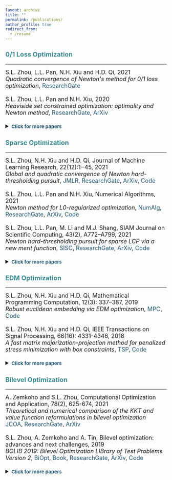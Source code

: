 ```yaml
---
layout: archive
title: ""
permalink: /publications/
author_profile: true
redirect_from:
  - /resume
---
```


## <span style="color:#3D8C95"><b style="font-size:20px"> 0/1 Loss Optimization</b></span> 
---

<font size=4>
S.L. Zhou, L.L. Pan, N.H. Xiu and H.D. Qi, 2021 <br>
<i>Quadratic convergence of Newton's method for 0/1 loss optimization</i>,
<a style="text-decoration:none; color:#225675" href="https://www.researchgate.net/publication/350442413">ResearchGate</a>
<br>
<br>
S.L. Zhou, L.L. Pan and N.H. Xiu, 2020 <br>
<i>Heaviside set constrained optimization: optimality and Newton method</i>,
<a style="text-decoration:none; color:#225675" href="https://www.researchgate.net/publication/343362652">ResearchGate</a>,
<a style="text-decoration:none; color:#225675" href="https://arxiv.org/abs/2007.15737">ArXiv</a>
<br>
<br>
  
<details markdown="1"> 
<summary><span style="color:#225675"><b style="font-size:15px">Click for more papers</b></span> </summary> 

S.L. Zhou, Z.Y. Luo and N.H. Xiu, 2021 <br> 
<i>Computing one-bit compressive sensing via double-sparsity constrained optimization</i>,
<a style="text-decoration:none; color:#225675" href="https://www.researchgate.net/publication/348371863">ResearchGate</a>,
<a style="text-decoration:none; color:#225675" href="https://arxiv.org/abs/2101.03599">ArXiv</a>,
<a style="text-decoration:none; color:#225675" href="https://github.com/ShenglongZhou/GPSP">Code</a> 
<br>
<br>
H.J. Wang, Y.H. Shao, S.L. Zhou, C. Zhang and N.H. Xiu, 2019 <br>
<i>Support vector machine classifier via L0/1 soft-margin loss</i>,
<a style="text-decoration:none; color:#225675" href="https://www.researchgate.net/publication/338717629">ResearchGate</a>,
<a style="text-decoration:none; color:#225675" href="https://arxiv.org/abs/1912.07418">ArXiv</a>,
<a style="text-decoration:none; color:#225675" href="https://github.com/Huajun-Wang/L01ADMM">Code</a>
</details> 
</font> 


## <span style="color:#3D8C95"><b style="font-size:20px">Sparse Optimization</b></span>
---

<font size=4> 
S.L. Zhou, N.H. Xiu and H.D. Qi, Journal of Machine Learning Research, 22(12):1−45, 2021<br>
  <i>Global and quadratic convergence of Newton hard-thresholding pursuit</i>,
  <a style="text-decoration:none; color:#225675" href="https://jmlr.org/papers/v22/19-026.html">JMLR</a>, 
  <a style="text-decoration:none; color:#225675" href="https://www.researchgate.net/publication/330224407">ResearchGate</a>, 
  <a style="text-decoration:none; color:#225675" href="https://arxiv.org/abs/1901.02763">ArXiv</a>, 
  <a style="text-decoration:none; color:#225675" href="https://github.com/ShenglongZhou/NHTPver2">Code</a>
<br>
<br>
S.L. Zhou, L.L. Pan and N.H. Xiu,  Numerical Algorithms, 2021 <br>
  <i>Newton method  for L0-regularized optimization</i>,
  <a style="text-decoration:none; color:#225675" href="https://doi.org/10.1007/s11075-021-01085-x">NumAlg</a>, 
  <a style="text-decoration:none; color:#225675" href="https://www.researchgate.net/publication/340563338">ResearchGate</a>, 
  <a style="text-decoration:none; color:#225675" href="https://arxiv.org/abs/2004.05132">ArXiv</a>, 
  <a style="text-decoration:none; color:#225675" href="https://github.com/ShenglongZhou/NL0R">Code</a> 
<br>
<br>
S.L. Zhou, L.L. Pan, M. Li and M.J. Shang, SIAM Journal on Scientific Computing, 43(2), A772–A799, 2021 <br>
  <i>Newton hard-thresholding pursuit for sparse LCP via a new merit function</i>,
  <a style="text-decoration:none; color:#225675" href="https://doi.org/10.1137/19M1301539">SISC</a>, 
  <a style="text-decoration:none; color:#225675" href="https://www.researchgate.net/publication/337948990">ResearchGate</a>,
  <a style="text-decoration:none; color:#225675" href="https://arxiv.org/abs/2004.02244">ArXiv</a>,
  <a style="text-decoration:none; color:#225675" href="https://github.com/ShenglongZhou/NHTPver2">Code</a> 
<br>
<br>
  
<details markdown="1"> 
  <summary><span style="color:#225675"><b style="font-size:15px">Click for more papers</b></span> </summary> 
    
S.L. Zhou, 2020 <br>
    <i>Sparse SVM for sufficient data reduction</i>,
    <a style="text-decoration:none; color:#225675" href="https://www.researchgate.net/publication/341883040">ResearchGate</a>,
    <a style="text-decoration:none; color:#225675" href="https://arxiv.org/abs/2005.13771">ArXiv</a>,
    <a style="text-decoration:none; color:#225675" href="https://github.com/ShenglongZhou/NSSVM">Code</a> 
<br>
<br>
X.R. Li, N.H. Xiu and  S.L. Zhou, Journal of Optimization Theory and Applications, 184, 895–930, 2019 <br>
    <i>Matrix optimization over low-rank spectral sets: stationary points, local and global minimizers</i>,
    <a style="text-decoration:none; color:#225675" href="https://link.springer.com/article/10.1007%2Fs10957-019-01606-8">JOTA</a>,
    <a style="text-decoration:none; color:#225675" href="https://www.researchgate.net/publication/327581904">ResearchGate</a> 
<br>
<br>
R. Wang, N.H. Xiu and  S.L. Zhou, 2021 <br>
    <i>Newton method for sparse logistic regression: quadratic convergence and extensive simulations</i>,
    <a style="text-decoration:none; color:#225675" href="https://www.researchgate.net/publication/330224305">ResearchGate</a>,
    <a style="text-decoration:none; color:#225675" href="https://arxiv.org/abs/1901.02768">ArXiv</a>,
    <a style="text-decoration:none; color:#225675" href="https://github.com/ShenglongZhou/NSLR">Code</a> 
<br>
<br>
L.L. Pan,  S.L. Zhou, N.H. Xiu and H.D. Qi, Pacific Journal of Optimization,  13(2): 325-353, 2017 <br>
    <i>A convergent iterative hard thresholding for sparsity and nonnegativity constrained optimization</i>,
    <a style="text-decoration:none; color:#225675" href="http://www.yokohamapublishers.jp/online2/oppjo/vol13/p325.html">PJO</a>,
    <a style="text-decoration:none; color:#225675" href="https://www.researchgate.net/publication/299519906">ResearchGate</a>,
    <a style="text-decoration:none; color:#225675" href="https://arxiv.org/abs/1406.7178">ArXiv</a>,
    <a style="text-decoration:none; color:#225675" href="https://github.com/ShenglongZhou/IIHT">Code</a> 
<br>
<br>
L.J. Zhang, L.C. Kong and  S.L. Zhou, Journal of Industrial and Management Optimization,   13 (1): 93 - 112, 2017 <br>
    <i>A smoothing iterative method for quantile regression with nonconvex lp Penalty</i>,
    <a style="text-decoration:none; color:#225675" href="https://aimsciences.org/article/doi/10.3934/jimo.2016006">JIMO</a> 
<br>
<br>
Y.Q. Liu, G.K. Liu, X.C. Xiu and  S.L. Zhou, Pacific Journal of Optimization,   13(2): 279-300, 2017 <br>
    <i>The L1-penalized quantile regression for traditional Chinese medicine syndrome manifestation</i>,
    <a style="text-decoration:none; color:#225675" href="http://www.yokohamapublishers.jp/online2/oppjo/vol13/p279.html">PJO</a> 
<br>
<br>
S.L. Zhou, N.H. Xiu, Y.N. Wang, L.C. Kong and H.D. Qi, Information and Inference,  5(1): 76-102, 2016 <br>
    <i>A Null-space-based weighted l1 minimization approach to compressed sensing</i>,
    <a style="text-decoration:none; color:#225675" href="https://academic.oup.com/imaiai/article/5/1/76/2357109">IMAIAI</a>,
    <a style="text-decoration:none; color:#225675" href="https://www.researchgate.net/publication/294109268">ResearchGate</a>,
    <a style="text-decoration:none; color:#225675" href="https://github.com/ShenglongZhou/MIRL1">Code</a> 
<br>
<br>
L.L. Pan, N.H. Xiu and  S.L. Zhou, Journal of the Operations Research Society of China,  3(4): 421-439, 2015 <br>
    <i>On Solutions of Sparsity Constrained Optimization</i>,
    <a style="text-decoration:none; color:#225675" href="https://link.springer.com/article/10.1007/s40305-015-0101-3">JORSC</a> 
<br>
<br>
S.L. Zhou, N.H. Xiu, Z.Y. Luo and L.C. Kong, Journal of the Operations Research Society of China,  3(2): 231-250, 2015 <br>
    <i>Sparse and low-rank covariance matrix estimation</i>,
    <a style="text-decoration:none; color:#225675" href="https://link.springer.com/article/10.1007/s40305-014-0058-7">JORSC</a>,
    <a style="text-decoration:none; color:#225675" href="https://github.com/ShenglongZhou/ADMM">Code</a> 
<br>
<br>
M.J. Shang, S.L. Zhou and N.H. Xiu, Journal of Inequalities and Applications,  34, 2015 <br>
    <i>Extragradient thresholding methods For sparse solutions of co-coercive NCPs</i>,
    <a style="text-decoration:none; color:#225675" href="https://journalofinequalitiesandapplications.springeropen.com/articles/10.1186/s13660-015-0551-5">JIA</a> 
<br>
<br>
M.J. Shang, C. Zhang, D.T. Peng and  S.L. Zhou, Optimization Letters,  9(6): 1231-1245, 2015 <br>
    <i>A half thresholding projection algorithm for sparse solutions of LCPs</i>,
    <a style="text-decoration:none; color:#225675" href="https://www.infona.pl/resource/bwmeta1.element.springer-doi-10_1007-S11590-014-0834-7">OPLE</a>,
    <a style="text-decoration:none; color:#225675" href="https://github.com/ShenglongZhou/HTPCP">Code</a> 
<br>
<br>
S.L. Zhou, L.C. Kong and N.H. Xiu, Journal of the Operations Research Society of China,  1(2): 227-237, 2013 <br>
    <i>New bounds for RIC in compressed sensing</i>,
    <a style="text-decoration:none; color:#225675" href="https://link.springer.com/article/10.1007/s40305-013-0013-z">JORSC</a>
</details> 
</font>

## <span style="color:#3D8C95"><b style="font-size:20px">EDM Optimization</b></span>
---

<font size=4> 
S.L. Zhou, N.H. Xiu and H.D. Qi, Mathematical Programming Computation, 12(3): 337–387, 2019<br>
  <i>Robust euclidean embedding via EDM optimization</i>, 
  <a style="text-decoration:none; color:#225675" href="https://link.springer.com/article/10.1007/s12532-019-00168-0">MPC</a>,
  <a style="text-decoration:none; color:#225675" href="https://github.com/ShenglongZhou/PREEEDM">Code</a> 
<br>
<br>
S.L. Zhou, N.H. Xiu and H.D. Qi, IEEE Transactions on Signal Processing,  66(16): 4331-4346, 2018<br> 
  <i>A fast matrix majorization-projection method for penalized stress minimization with box constraints</i>,
  <a style="text-decoration:none; color:#225675" href="https://ieeexplore.ieee.org/document/8399531">TSP</a>,
  <a style="text-decoration:none; color:#225675" href="https://github.com/ShenglongZhou/SQREDM">Code</a>
<br>
<br>
<details markdown="1"> 
  <summary><span style="color:#225675"><b style="font-size:15px">Click for more papers</b></span> </summary>  
  
S.L. Zhou, N.H. Xiu and H.D. Qi, PhD Thesis, University of Southampton, 2018<br>
    <i>Majorization-projection methods for multidimensional scaling via Euclidean distance matrix optimization</i>,
    <a style="text-decoration:none; color:#225675" href="https://eprints.soton.ac.uk/429739/">Soton</a>  
</details> 
</font>


## <span style="color:#3D8C95"><b style="font-size:20px">Bilevel Optimization</b></span>
---

<font size=4> 
A. Zemkoho and  S.L. Zhou, Computational Optimization and Application, 78(2), 625-674, 2021 <br>
  <i>Theoretical and numerical comparison of the KKT and value function reformulations in bilevel optimization</i><br> 
  <a style="text-decoration:none; color:#225675" href="https://doi.org/10.1007/s10589-020-00250-7">JCOA</a>,
  <a style="text-decoration:none; color:#225675" href="https://www.researchgate.net/publication/340769764">ResearchGate</a>,
  <a style="text-decoration:none; color:#225675" href="https://arxiv.org/abs/2004.10830">ArXiv</a> 
<br>
<br>  
S.L. Zhou, A. Zemkoho and A. Tin, Bilevel optimization: advances and next challenges, 2019 <br> 
  <i>BOLIB 2019: Bilevel Optimization LIBrary of Test Problems Version 2</i>,
  <a style="text-decoration:none; color:#225675" href="https://biopt.github.io/files/Paper.pdf">BiOpt</a>,
  <a style="text-decoration:none; color:#225675" href="https://www.springer.com/gp/book/9783030521189">Book</a>, 
  <a style="text-decoration:none; color:#225675" href="https://www.researchgate.net/publication/338375731">ResearchGate</a>,
  <a style="text-decoration:none; color:#225675" href="https://arxiv.org/abs/1812.00230">ArXiv</a>,
  <a style="text-decoration:none; color:#225675" href="https://biopt.github.io/bolib/">Code</a> 
<br>
<br>
<details markdown="1"> 
  <summary><span style="color:#225675"><b style="font-size:15px">Click for more papers</b></span> </summary> 
  
A. Fischer, A. Zemkoho and  S.L. Zhou, 2019 <br>
     <i>Semismooth Newton-type method for bilevel optimization: Global convergence and extensive numerical experiments</i>,
     <a style="text-decoration:none; color:#225675" href="https://www.researchgate.net/publication/337943979">ResearchGate</a>,
     <a style="text-decoration:none; color:#225675" href="https://arxiv.org/abs/1912.07079">ArXiv</a>  
</details> 
</font>
